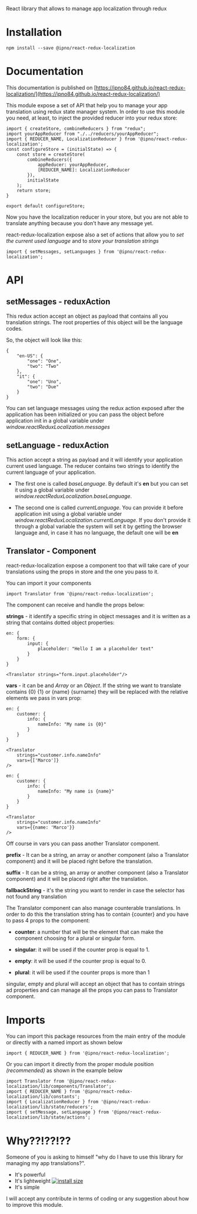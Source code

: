 React library that allows to manage app localization through redux
# Installation

    npm install --save @ipno/react-redux-localization

# Documentation
This documentation is published on [https://ipno84.github.io/react-redux-localization/](https://ipno84.github.io/react-redux-localization/)

This module expose a set of API that help you to manage your app translation using redux state manager system.
In order to use this module you need, at least, to inject the provided reducer into your redux store:

```
import { createStore, combineReducers } from "redux";
import yourAppReducer from "./../reducers/yourAppReducer";
import { REDUCER_NAME, LocalizationReducer } from '@ipno/react-redux-localization';
const configureStore = (initialState) => {
    const store = createStore(
        combineReducers({
            appReducer: yourAppReducer,
            [REDUCER_NAME]: LocalizationReducer
        }),
        initialState
    );
    return store;
}

export default configureStore;
```

Now you have the localization reducer in your store, but you are not able to translate anything because you don't have any message yet.

react-redux-localization expose also a set of actions that allow you to *set the current used language* and to *store your translation strings*

```
import { setMessages, setLanguages } from '@ipno/react-redux-localization';
```

# API

## setMessages - reduxAction

This redux action accept an object as payload that contains all you translation strings. The root properties of this object will be the language codes.

So, the object will look like this:

```
{
    "en-US": {
        "one": "One",
        "two": "Two"
    },
    "it": {
        "one": "Uno",
        "two": "Due"
    }
}
```

You can set language messages using the redux action exposed after the application has been initialized or you can pass the object before application init in a global variable under *window.reactReduxLocalization.messages*

## setLanguage - reduxAction

This action accept a string as payload and it will identify your application current used language. The reducer contains two strings to identify the current language of your application.

- The first one is called *baseLanguage*. By default it's **en** but you can set it using a global variable under *window.reactReduxLocalization.baseLanguage*.

- The second one is called *currentLanguage*. You can provide it before application init using a global variable under *window.reactReduxLocalization.currentLanguage*. If you don't provide it through a global variable the system will set it by getting the browser language and, in case it has no language, the default one will be **en**


## Translator - Component

react-redux-localization expose a component too that will take care of your translations using the props in store and the one you pass to it.

You can import it your components

```
import Translator from '@ipno/react-redux-localization';
```

The component can receive and handle the props below:

**strings** - it identify a specific string in object messages and it is written as a string that contains dotted object properties:

```
en: {
    form: {
        input: {
            placeholder: "Hello I am a placeholder text"
        }
    }
}

<Translator strings="form.input.placeholder"/>
```

**vars** - it can be and *Array* or an *Object*. If the string we want to translate contains {0} {1} or {name} {surname} they will be replaced with the relative elements we pass in vars prop:

```
en: {
    customer: {
        info: {
            nameInfo: "My name is {0}"
        }
    }
}

<Translator
    strings="customer.info.nameInfo"
    vars={['Marco']}
/>

en: {
    customer: {
        info: {
            nameInfo: "My name is {name}"
        }
    }
}

<Translator
    strings="customer.info.nameInfo"
    vars={{name: 'Marco'}}
/>
```

Off course in vars you can pass another Translator component.

**prefix** - It can be a string, an array or another component (also a Translator component) and it will be placed right before the translation.

**suffix** - It can be a string, an array or another component (also a Translator component) and it will be placed right after the translation.

**fallbackString** - it's the string you want to render in case the selector has not found any translation

The Translator component can also manage counterable translations. In order to do this the translation string has to contain {counter} and you have to pass 4 props to the component:

-  **counter**: a number that will be the element that can make the component choosing for a plural or singular form.

-  **singular**: it will be used if the counter prop is equal to 1.

-  **empty**: it will be used if the counter prop is equal to 0.

-  **plural**: it will be used if the counter props is more than 1

singular, empty and plural will accept an object that has to contain strings ad properties and can manage all the props you can pass to Translator component.


# Imports

You can import this package resources from the main entry of the module or directly with a named import as shown below

```
import { REDUCER_NAME } from '@ipno/react-redux-localization';
```

Or you can import it directly from the proper module position *(recommended)* as shown in the example below

```
import Translator from '@ipno/react-redux-localization/lib/components/Translator';
import { REDUCER_NAME } from '@ipno/react-redux-localization/lib/constants';
import { LocalizationReducer } from '@ipno/react-redux-localization/lib/state/reducers';
import { setMessage, setLanguage } from '@ipno/react-redux-localization/lib/state/actions';
```


# Why??!??!??

Someone of you is asking to himself "why do I have to use this library for managing my app translations?".

- It's powerful
- It's lightweight [![install size](https://badgen.net/bundlephobia/minzip/@ipno/react-redux-localization)](https://bundlephobia.com/result?p=@ipno/react-redux-localization)
- It's simple

I will accept any contribute in terms of coding or any suggestion about how to improve this module.